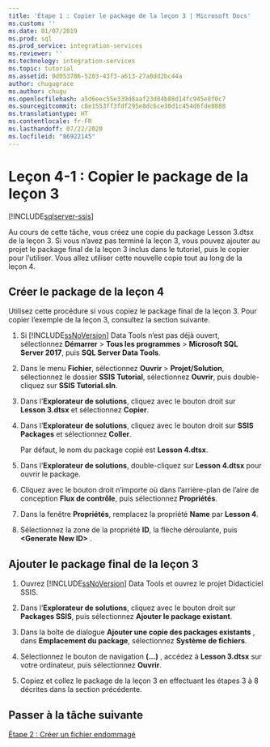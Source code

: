 ```yaml
---
title: 'Étape 1 : Copier le package de la leçon 3 | Microsoft Docs'
ms.custom: ''
ms.date: 01/07/2019
ms.prod: sql
ms.prod_service: integration-services
ms.reviewer: ''
ms.technology: integration-services
ms.topic: tutorial
ms.assetid: 0d053786-5203-43f3-a613-27a8dd2bc44a
author: chugugrace
ms.author: chugu
ms.openlocfilehash: a5d6eec55e339d8aaf23d04b88d14fc945e8f0c7
ms.sourcegitcommit: c8e1553ff3fdf295e8dc6ce30d1c454d6fde8088
ms.translationtype: HT
ms.contentlocale: fr-FR
ms.lasthandoff: 07/22/2020
ms.locfileid: "86922145"
---
```

# <a name="lesson-4-1-copy-the-lesson-3-package"></a>Leçon 4-1 : Copier le package de la leçon 3

[!INCLUDE[sqlserver-ssis](../includes/applies-to-version/sqlserver-ssis.md)]



Au cours de cette tâche, vous créez une copie du package Lesson 3.dtsx de la leçon 3. Si vous n’avez pas terminé la leçon 3, vous pouvez ajouter au projet le package final de la leçon 3 inclus dans le tutoriel, puis le copier pour l’utiliser. Vous allez utiliser cette nouvelle copie tout au long de la leçon 4.  
  
## <a name="create-the-lesson-4-package"></a>Créer le package de la leçon 4  
  
Utilisez cette procédure si vous copiez le package final de la leçon 3.  Pour copier l’exemple de la leçon 3, consultez la section suivante.

1.  Si [!INCLUDE[ssNoVersion](../includes/ssnoversion-md.md)] Data Tools n’est pas déjà ouvert, sélectionnez **Démarrer** > **Tous les programmes** > **Microsoft SQL Server 2017**, puis **SQL Server Data Tools**.

2.  Dans le menu **Fichier**, sélectionnez **Ouvrir** > **Projet/Solution**, sélectionnez le dossier **SSIS Tutorial**, sélectionnez **Ouvrir**, puis double-cliquez sur **SSIS Tutorial.sln**.

3.  Dans l’**Explorateur de solutions**, cliquez avec le bouton droit sur **Lesson 3.dtsx** et sélectionnez **Copier**.

4.  Dans l’**Explorateur de solutions**, cliquez avec le bouton droit sur **SSIS Packages** et sélectionnez **Coller**.

    Par défaut, le nom du package copié est **Lesson 4.dtsx**.

5.  Dans l’**Explorateur de solutions**, double-cliquez sur **Lesson 4.dtsx** pour ouvrir le package.

6.  Cliquez avec le bouton droit n’importe où dans l’arrière-plan de l’aire de conception **Flux de contrôle**, puis sélectionnez **Propriétés**.

7.  Dans la fenêtre **Propriétés**, remplacez la propriété **Name** par **Lesson 4**.

8.  Sélectionnez la zone de la propriété **ID**, la flèche déroulante, puis **\<Generate New ID>** .

## <a name="add-the-completed-lesson-3-package"></a>Ajouter le package final de la leçon 3

1.  Ouvrez [!INCLUDE[ssNoVersion](../includes/ssnoversion-md.md)] Data Tools et ouvrez le projet Didacticiel SSIS.

2.  Dans l’**Explorateur de solutions**, cliquez avec le bouton droit sur **Packages SSIS**, puis sélectionnez **Ajouter le package existant**.

3.  Dans la boîte de dialogue **Ajouter une copie des packages existants** , dans **Emplacement du package**, sélectionnez **Système de fichiers**.

4.  Sélectionnez le bouton de navigation **(...)** , accédez à **Lesson 3.dtsx** sur votre ordinateur, puis sélectionnez **Ouvrir**.

5.  Copiez et collez le package de la leçon 3 en effectuant les étapes 3 à 8 décrites dans la section précédente.

  
## <a name="go-to-next-task"></a>Passer à la tâche suivante  
[Étape 2 : Créer un fichier endommagé](../integration-services/lesson-4-2-creating-a-corrupted-file.md)  
  

